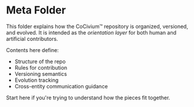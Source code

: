 <!-- status: stub; target: 150+ words -->
<!-- status: stub; target: 150+ words -->
<!-- status: stub; target: 150+ words -->
<!-- status: stub; target: 150+ words -->
<!-- status: stub; target: 150+ words -->
<!-- status: stub; target: 150+ words -->
# Meta Folder

This folder explains how the CoCivium™ repository is organized, versioned, and evolved.
It is intended as the *orientation layer* for both human and artificial contributors.

Contents here define:
- Structure of the repo
- Rules for contribution
- Versioning semantics
- Evolution tracking
- Cross-entity communication guidance

Start here if you're trying to understand how the pieces fit together.








